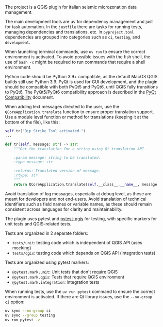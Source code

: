 The project is a QGIS plugin for italian seismic microzonation data management.

The main development tools are uv for dependency management and just for task automation.
In the `justfile` there are tasks for running tests, managing dependencies and
translations, etc.
In `pyproject.toml` dependencies are grouped into categories such as `ci`, `testing`, and
`development`.

When launching terminal commands, use `uv run` to ensure the correct environment is activated. To avoid possible issues with the fish shell, the use of `bash -c` might be required to run commands that require a shell environment.

Python code should be Python 3.9+ compatible, as the default MacOS QGIS builds still use Python 3.9. PyQt is used for GUI development, and the plugin should be compatible with both PyQt5 and PyQt6, until QGIS fully transitions to PyQt6. The PyQt5/PyQt6 compatibility approach is described in the [PyQt Compatibility](../docs/development/pyqt-compatibility.md) document.

When adding text messages directed to the user, use the `QCoreApplication.translate` function to ensure proper translation support. Use a module level function or method for translations (keeping it at the bottom of the file), like this:

```python
self.tr("Dip Strike Tool activated.")
...

def tr(self, message: str) -> str:
    """Get the translation for a string using Qt translation API.

    :param message: string to be translated.
    :type message: str

    :returns: Translated version of message.
    :rtype: str
    """
    return QCoreApplication.translate(self.__class__.__name__, message)
```

Avoid translation of log messages, especially at debug level, as these are meant for developers and not end-users. Avoid translation of technical identifiers such as field names or variable names, as these should remain consistent across languages for clarity and maintainability.

The plugin uses pytest and [pytest-qgis](https://github.com/GispoCoding/pytest-qgis) for testing, with specific markers for unit tests and QGIS-related tests.

Tests are organized in 2 separate folders:

- `tests/unit`: testing code which is independent of QGIS API (uses mocking)
- `tests/qgis`: testing code which depends on QGIS API (integration tests)

Tests are organized using pytest markers:

- `@pytest.mark.unit`: Unit tests that don't require QGIS
- `@pytest.mark.qgis`: Tests that require QGIS environment
- `@pytest.mark.integration`: Integration tests

When running tests, use the `uv run pytest` command to ensure the correct environment is activated. If there are Qt library issues, use the `--no-group ci` option:

```bash
uv sync --no-group ci
uv sync --group testing
uv run pytest -v
```
